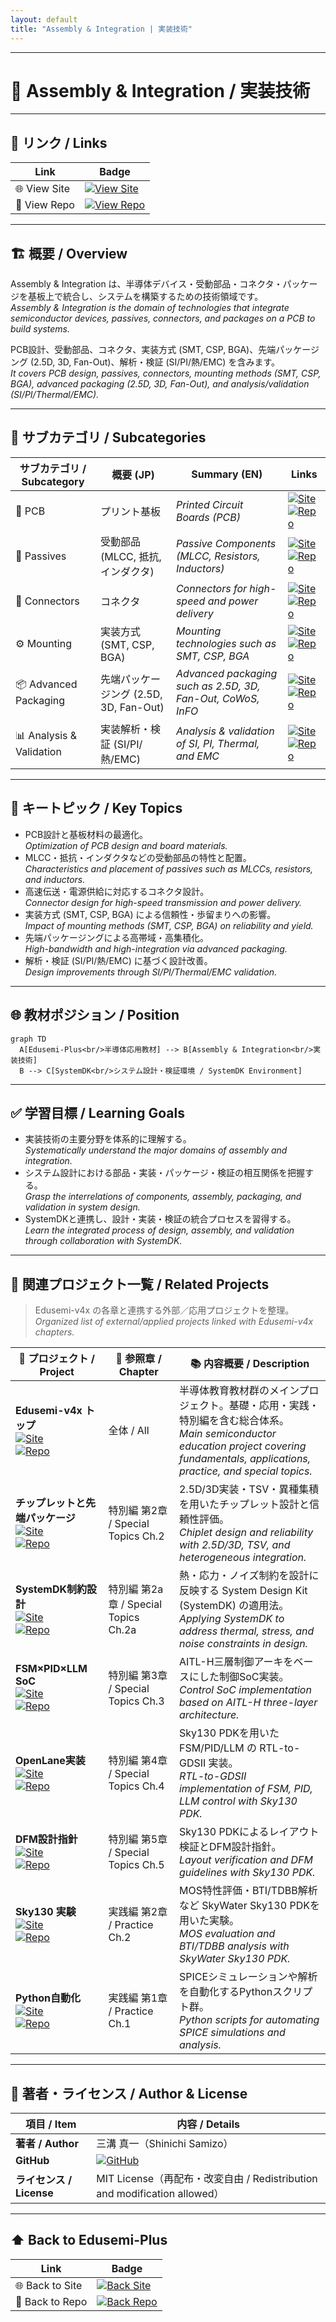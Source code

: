```yaml
---
layout: default
title: "Assembly & Integration | 実装技術"
---
```


---

# 🧩 Assembly & Integration / 実装技術

---

## 🔗 リンク / Links

| Link | Badge |
|---|---|
| 🌐 View Site | [![View Site](https://img.shields.io/badge/View-Site-brightgreen?style=for-the-badge&logo=githubpages)](https://samizo-aitl.github.io/Edusemi-Plus/Assembly-Integration/) |
| 📂 View Repo | [![View Repo](https://img.shields.io/badge/View-Repo-blue?style=for-the-badge&logo=github)](https://github.com/Samizo-AITL/Edusemi-Plus/tree/main/Assembly-Integration) |

---

## 🏗 概要 / Overview
Assembly & Integration は、半導体デバイス・受動部品・コネクタ・パッケージを基板上で統合し、システムを構築するための技術領域です。  
*Assembly & Integration is the domain of technologies that integrate semiconductor devices, passives, connectors, and packages on a PCB to build systems.*  

PCB設計、受動部品、コネクタ、実装方式 (SMT, CSP, BGA)、先端パッケージング (2.5D, 3D, Fan-Out)、解析・検証 (SI/PI/熱/EMC) を含みます。  
*It covers PCB design, passives, connectors, mounting methods (SMT, CSP, BGA), advanced packaging (2.5D, 3D, Fan-Out), and analysis/validation (SI/PI/Thermal/EMC).*  

---

## 📂 サブカテゴリ / Subcategories

| サブカテゴリ / Subcategory | 概要 (JP) | Summary (EN) | Links |
|---|---|---|---|
| 📐 PCB | プリント基板 | *Printed Circuit Boards (PCB)* | [![Site](https://img.shields.io/badge/View-Site-brightgreen?style=for-the-badge&logo=githubpages)](https://samizo-aitl.github.io/Edusemi-Plus/Assembly-Integration/PCB/) [![Repo](https://img.shields.io/badge/View-Repo-blue?style=for-the-badge&logo=github)](https://github.com/Samizo-AITL/Edusemi-Plus/tree/main/Assembly-Integration/PCB) |
| 🧩 Passives | 受動部品 (MLCC, 抵抗, インダクタ) | *Passive Components (MLCC, Resistors, Inductors)* | [![Site](https://img.shields.io/badge/View-Site-brightgreen?style=for-the-badge&logo=githubpages)](https://samizo-aitl.github.io/Edusemi-Plus/Assembly-Integration/Passives/) [![Repo](https://img.shields.io/badge/View-Repo-blue?style=for-the-badge&logo=github)](https://github.com/Samizo-AITL/Edusemi-Plus/tree/main/Assembly-Integration/Passives) |
| 🔌 Connectors | コネクタ | *Connectors for high-speed and power delivery* | [![Site](https://img.shields.io/badge/View-Site-brightgreen?style=for-the-badge&logo=githubpages)](https://samizo-aitl.github.io/Edusemi-Plus/Assembly-Integration/Connectors/) [![Repo](https://img.shields.io/badge/View-Repo-blue?style=for-the-badge&logo=github)](https://github.com/Samizo-AITL/Edusemi-Plus/tree/main/Assembly-Integration/Connectors) |
| ⚙️ Mounting | 実装方式 (SMT, CSP, BGA) | *Mounting technologies such as SMT, CSP, BGA* | [![Site](https://img.shields.io/badge/View-Site-brightgreen?style=for-the-badge&logo=githubpages)](https://samizo-aitl.github.io/Edusemi-Plus/Assembly-Integration/Mounting/) [![Repo](https://img.shields.io/badge/View-Repo-blue?style=for-the-badge&logo=github)](https://github.com/Samizo-AITL/Edusemi-Plus/tree/main/Assembly-Integration/Mounting) |
| 📦 Advanced Packaging | 先端パッケージング (2.5D, 3D, Fan-Out) | *Advanced packaging such as 2.5D, 3D, Fan-Out, CoWoS, InFO* | [![Site](https://img.shields.io/badge/View-Site-brightgreen?style=for-the-badge&logo=githubpages)](https://samizo-aitl.github.io/Edusemi-Plus/Assembly-Integration/Advanced-Packaging/) [![Repo](https://img.shields.io/badge/View-Repo-blue?style=for-the-badge&logo=github)](https://github.com/Samizo-AITL/Edusemi-Plus/tree/main/Assembly-Integration/Advanced-Packaging) |
| 📊 Analysis & Validation | 実装解析・検証 (SI/PI/熱/EMC) | *Analysis & validation of SI, PI, Thermal, and EMC* | [![Site](https://img.shields.io/badge/View-Site-brightgreen?style=for-the-badge&logo=githubpages)](https://samizo-aitl.github.io/Edusemi-Plus/Assembly-Integration/Analysis-Validation/) [![Repo](https://img.shields.io/badge/View-Repo-blue?style=for-the-badge&logo=github)](https://github.com/Samizo-AITL/Edusemi-Plus/tree/main/Assembly-Integration/Analysis-Validation) |

---

## 🔑 キートピック / Key Topics
- PCB設計と基板材料の最適化。  
  *Optimization of PCB design and board materials.*  
- MLCC・抵抗・インダクタなどの受動部品の特性と配置。  
  *Characteristics and placement of passives such as MLCCs, resistors, and inductors.*  
- 高速伝送・電源供給に対応するコネクタ設計。  
  *Connector design for high-speed transmission and power delivery.*  
- 実装方式 (SMT, CSP, BGA) による信頼性・歩留まりへの影響。  
  *Impact of mounting methods (SMT, CSP, BGA) on reliability and yield.*  
- 先端パッケージングによる高帯域・高集積化。  
  *High-bandwidth and high-integration via advanced packaging.*  
- 解析・検証 (SI/PI/熱/EMC) に基づく設計改善。  
  *Design improvements through SI/PI/Thermal/EMC validation.*  

---

## 🌐 教材ポジション / Position
```mermaid
graph TD
  A[Edusemi-Plus<br/>半導体応用教材] --> B[Assembly & Integration<br/>実装技術]
  B --> C[SystemDK<br/>システム設計・検証環境 / SystemDK Environment]
```

---

## ✅ 学習目標 / Learning Goals
- 実装技術の主要分野を体系的に理解する。  
  *Systematically understand the major domains of assembly and integration.*  
- システム設計における部品・実装・パッケージ・検証の相互関係を把握する。  
  *Grasp the interrelations of components, assembly, packaging, and validation in system design.*  
- SystemDKと連携し、設計・実装・検証の統合プロセスを習得する。  
  *Learn the integrated process of design, assembly, and validation through collaboration with SystemDK.*  

---

## 📑 **関連プロジェクト一覧 / Related Projects**

> Edusemi-v4x の各章と連携する外部／応用プロジェクトを整理。  
> *Organized list of external/applied projects linked with Edusemi-v4x chapters.*

| 📘 プロジェクト / Project | 📖 参照章 / Chapter | 📚 内容概要 / Description |
|---------------------------|---------------------|--------------------------|
| **Edusemi-v4x トップ** <br> [![Site](https://img.shields.io/badge/View-Site-brightgreen?style=for-the-badge&logo=githubpages)](https://samizo-aitl.github.io/Edusemi-v4x/) <br> [![Repo](https://img.shields.io/badge/View-Repo-blue?style=for-the-badge&logo=github)](https://github.com/Samizo-AITL/Edusemi-v4x) | 全体 / All | 半導体教育教材群のメインプロジェクト。基礎・応用・実践・特別編を含む総合体系。<br>*Main semiconductor education project covering fundamentals, applications, practice, and special topics.* |
| **チップレットと先端パッケージ** <br> [![Site](https://img.shields.io/badge/View-Site-brightgreen?style=for-the-badge&logo=githubpages)](https://samizo-aitl.github.io/Edusemi-v4x/f_chapter2_chiplet_pkg/) <br> [![Repo](https://img.shields.io/badge/View-Repo-blue?style=for-the-badge&logo=github)](https://github.com/Samizo-AITL/Edusemi-v4x/tree/main/f_chapter2_chiplet_pkg) | 特別編 第2章 / Special Topics Ch.2 | 2.5D/3D実装・TSV・異種集積を用いたチップレット設計と信頼性評価。<br>*Chiplet design and reliability with 2.5D/3D, TSV, and heterogeneous integration.* |
| **SystemDK制約設計** <br> [![Site](https://img.shields.io/badge/View-Site-brightgreen?style=for-the-badge&logo=githubpages)](https://samizo-aitl.github.io/Edusemi-v4x/f_chapter2a_systemdk/) <br> [![Repo](https://img.shields.io/badge/View-Repo-blue?style=for-the-badge&logo=github)](https://github.com/Samizo-AITL/Edusemi-v4x/tree/main/f_chapter2a_systemdk) | 特別編 第2a章 / Special Topics Ch.2a | 熱・応力・ノイズ制約を設計に反映する System Design Kit (SystemDK) の適用法。<br>*Applying SystemDK to address thermal, stress, and noise constraints in design.* |
| **FSM×PID×LLM SoC** <br> [![Site](https://img.shields.io/badge/View-Site-brightgreen?style=for-the-badge&logo=githubpages)](https://samizo-aitl.github.io/Edusemi-v4x/f_chapter3_socsystem/) <br> [![Repo](https://img.shields.io/badge/View-Repo-blue?style=for-the-badge&logo=github)](https://github.com/Samizo-AITL/Edusemi-v4x/tree/main/f_chapter3_socsystem) | 特別編 第3章 / Special Topics Ch.3 | AITL-H三層制御アーキをベースにした制御SoC実装。<br>*Control SoC implementation based on AITL-H three-layer architecture.* |
| **OpenLane実装** <br> [![Site](https://img.shields.io/badge/View-Site-brightgreen?style=for-the-badge&logo=githubpages)](https://samizo-aitl.github.io/Edusemi-v4x/f_chapter4_openlane/) <br> [![Repo](https://img.shields.io/badge/View-Repo-blue?style=for-the-badge&logo=github)](https://github.com/Samizo-AITL/Edusemi-v4x/tree/main/f_chapter4_openlane) | 特別編 第4章 / Special Topics Ch.4 | Sky130 PDKを用いた FSM/PID/LLM の RTL-to-GDSII 実装。<br>*RTL-to-GDSII implementation of FSM, PID, LLM control with Sky130 PDK.* |
| **DFM設計指針** <br> [![Site](https://img.shields.io/badge/View-Site-brightgreen?style=for-the-badge&logo=githubpages)](https://samizo-aitl.github.io/Edusemi-v4x/f_chapter5_dfm/) <br> [![Repo](https://img.shields.io/badge/View-Repo-blue?style=for-the-badge&logo=github)](https://github.com/Samizo-AITL/Edusemi-v4x/tree/main/f_chapter5_dfm) | 特別編 第5章 / Special Topics Ch.5 | Sky130 PDKによるレイアウト検証とDFM設計指針。<br>*Layout verification and DFM guidelines with Sky130 PDK.* |
| **Sky130 実験** <br> [![Site](https://img.shields.io/badge/View-Site-brightgreen?style=for-the-badge&logo=githubpages)](https://samizo-aitl.github.io/Edusemi-v4x/e_chapter2_sky130_experiments/) <br> [![Repo](https://img.shields.io/badge/View-Repo-blue?style=for-the-badge&logo=github)](https://github.com/Samizo-AITL/Edusemi-v4x/tree/main/e_chapter2_sky130_experiments) | 実践編 第2章 / Practice Ch.2 | MOS特性評価・BTI/TDBB解析など SkyWater Sky130 PDKを用いた実験。<br>*MOS evaluation and BTI/TDBB analysis with SkyWater Sky130 PDK.* |
| **Python自動化** <br> [![Site](https://img.shields.io/badge/View-Site-brightgreen?style=for-the-badge&logo=githubpages)](https://samizo-aitl.github.io/Edusemi-v4x/e_chapter1_python_automation_tools/) <br> [![Repo](https://img.shields.io/badge/View-Repo-blue?style=for-the-badge&logo=github)](https://github.com/Samizo-AITL/Edusemi-v4x/tree/main/e_chapter1_python_automation_tools) | 実践編 第1章 / Practice Ch.1 | SPICEシミュレーションや解析を自動化するPythonスクリプト群。<br>*Python scripts for automating SPICE simulations and analysis.* |

---

## 👤 **著者・ライセンス / Author & License**

| **項目 / Item** | **内容 / Details** |
|-----------------|--------------------|
| **著者 / Author** | 三溝 真一（Shinichi Samizo） |
| **GitHub** | [![GitHub](https://img.shields.io/badge/GitHub-Samizo--AITL-blue?style=for-the-badge&logo=github)](https://github.com/Samizo-AITL) |
| **ライセンス / License** | MIT License（再配布・改変自由 / Redistribution and modification allowed） |

---

## ⬆️ Back to Edusemi-Plus

| Link | Badge |
|---|---|
| 🌐 Back to Site | [![Back Site](https://img.shields.io/badge/⬆️%20Back-Site-brightgreen?style=for-the-badge&logo=githubpages)](https://samizo-aitl.github.io/Edusemi-Plus/) |
| 📂 Back to Repo | [![Back Repo](https://img.shields.io/badge/⬆️%20Back-Repo-blue?style=for-the-badge&logo=github)](https://github.com/Samizo-AITL/Edusemi-Plus) |
